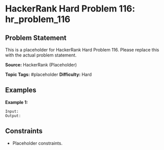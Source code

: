 # HackerRank Hard Problem 116: hr_problem_116

## Problem Statement

This is a placeholder for HackerRank Hard Problem 116.
Please replace this with the actual problem statement.

**Source:** HackerRank (Placeholder)

**Topic Tags:** #placeholder
**Difficulty:** Hard

## Examples

**Example 1:**

```
Input:
Output:
```

## Constraints

- Placeholder constraints.
